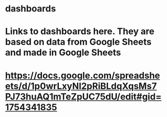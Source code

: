 # dashboards
# Links to dashboards here. They are based on data from Google Sheets and made in Google Sheets
# https://docs.google.com/spreadsheets/d/1p0wrLxyNl2pRiBLdqXqsMs7PJ73huAQ1mTeZpUC75dU/edit#gid=1754341835
